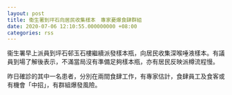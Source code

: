 ```yaml
---
layout: post
title: 衞生署到坪石向居民收集樣本　專家憂爆食肆群組
date: 2020-07-06 12:10:55.000000000 +08:00
categories: rss
---
```


衞生署早上派員到坪石邨玉石樓繼續派發樣本瓶，向居民收集深喉唾液樣本。有議員到場了解後表示，不滿當局沒有準備足夠樣本瓶，亦有居民反映派樽流程慢。

昨日確診的其中一名患者，分別在兩間食肆工作，有專家估計，食肆員工及食客或有機會「中招」，有群組爆發風險。
